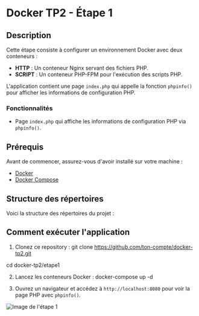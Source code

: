 # Docker TP2 - Étape 1

## Description

Cette étape consiste à configurer un environnement Docker avec deux conteneurs :
- **HTTP** : Un conteneur Nginx servant des fichiers PHP.
- **SCRIPT** : Un conteneur PHP-FPM pour l'exécution des scripts PHP.

L'application contient une page `index.php` qui appelle la fonction `phpinfo()` pour afficher les informations de configuration PHP.

### Fonctionnalités

- Page `index.php` qui affiche les informations de configuration PHP via `phpinfo()`.

## Prérequis

Avant de commencer, assurez-vous d'avoir installé sur votre machine :
- [Docker](https://docs.docker.com/get-docker/)
- [Docker Compose](https://docs.docker.com/compose/install/)

## Structure des répertoires

Voici la structure des répertoires du projet :



## Comment exécuter l'application

1. Clonez ce repository :
git clone https://github.com/ton-compte/docker-tp2.git

cd docker-tp2/etape1


2. Lancez les conteneurs Docker :
docker-compose up -d


3. Ouvrez un navigateur et accédez à `http://localhost:8080` pour voir la page PHP avec `phpinfo()`.

![Image de l'étape 1](home\auce\docker-tp2\etape1/etape1.png)
